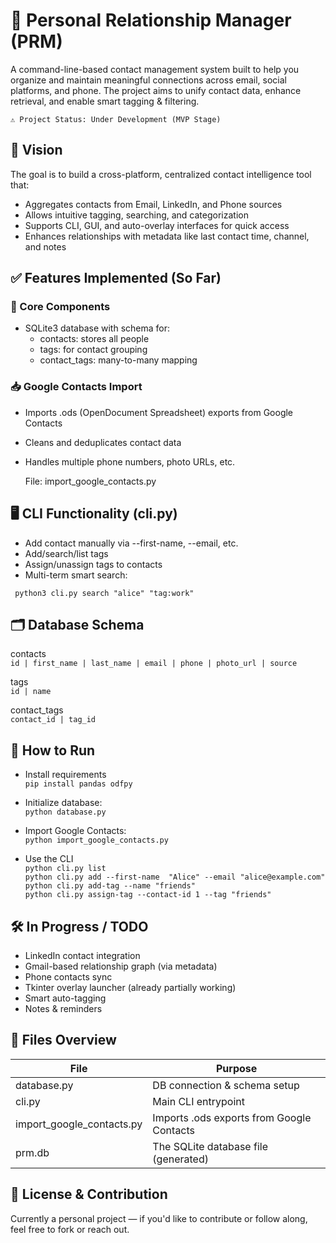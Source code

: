 # **🧠 Personal Relationship Manager (PRM)**

A command-line-based contact management system built to help you organize and maintain meaningful connections across email, social platforms, and phone. The project aims to unify contact data, enhance retrieval, and enable smart tagging & filtering.

    ⚠️ Project Status: Under Development (MVP Stage)

## **🚀 Vision**
The goal is to build a cross-platform, centralized contact intelligence tool that:
    
* Aggregates contacts from Email, LinkedIn, and Phone sources
* Allows intuitive tagging, searching, and categorization
* Supports CLI, GUI, and auto-overlay interfaces for quick access
* Enhances relationships with metadata like last contact time, channel, and notes

## **✅ Features Implemented (So Far)**
### **🧩 Core Components**

* SQLite3 database with schema for:
    * contacts: stores all people
    * tags: for contact grouping
    * contact_tags: many-to-many mapping

### **📥 Google Contacts Import**
* Imports .ods (OpenDocument Spreadsheet) exports from Google Contacts
* Cleans and deduplicates contact data
* Handles multiple phone numbers, photo URLs, etc.

    File: import_google_contacts.py

## **🖥️ CLI Functionality (cli.py)**
* Add contact manually via --first-name, --email, etc.
* Add/search/list tags
* Assign/unassign tags to contacts
* Multi-term smart search:

<code> python3 cli.py search "alice" "tag:work" </code>

## **🗂️ Database Schema**

contacts  
`id | first_name | last_name | email | phone | photo_url | source`

tags  
`id | name `

contact_tags  
`contact_id | tag_id`

## **🔧 How to Run**

* Install requirements  
`pip install pandas odfpy`

* Initialize database:  
`python database.py`

* Import Google Contacts:  
`python import_google_contacts.py`

* Use the CLI  
`python cli.py list`   
`python cli.py add --first-name  "Alice" --email "alice@example.com"`  
`python cli.py add-tag --name "friends"`  
`python cli.py assign-tag --contact-id 1 --tag "friends"`

## **🛠️ In Progress / TODO**

* LinkedIn contact integration
* Gmail-based relationship graph (via metadata)
* Phone contacts sync
* Tkinter overlay launcher (already partially working)
* Smart auto-tagging
* Notes & reminders

## **📂 Files Overview**

| File  | Purpose |
| ------------- | ------------- |
| database.py  | DB connection & schema setup  |
| cli.py  | Main CLI entrypoint  |
| import_google_contacts.py  | Imports .ods exports from Google Contacts  |
| prm.db  | The SQLite database file (generated)  |


## **📌 License & Contribution**
Currently a personal project — if you'd like to contribute or follow along, feel free to fork or reach out.